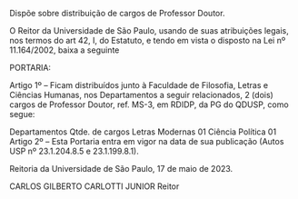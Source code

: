 Dispõe sobre distribuição de cargos de Professor Doutor.

O Reitor da Universidade de São Paulo, usando de suas atribuições legais, nos termos do art 42, I, do Estatuto, e tendo em vista o disposto na Lei nº 11.164/2002, baixa a seguinte

PORTARIA:

Artigo 1º – Ficam distribuídos junto à Faculdade de Filosofia, Letras e Ciências Humanas, nos Departamentos a seguir relacionados, 2 (dois) cargos de Professor Doutor, ref. MS-3, em RDIDP, da PG do QDUSP, como segue:

Departamentos	Qtde. de cargos
Letras Modernas	01
Ciência Política	01
Artigo 2º – Esta Portaria entra em vigor na data de sua publicação (Autos USP nº 23.1.204.8.5 e 23.1.199.8.1).

Reitoria da Universidade de São Paulo, 17 de maio de 2023.

CARLOS GILBERTO CARLOTTI JUNIOR
Reitor
